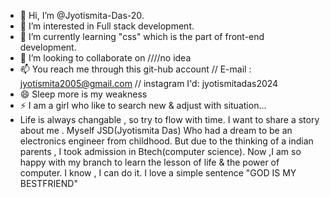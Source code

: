 - 👋 Hi, I’m @Jyotismita-Das-20.
- 👀 I’m interested in Full stack development.
- 🌱 I’m currently learning "css" which is the part of front-end development. 
- 💞️ I’m looking to collaborate on ////no idea
- 📫 You reach me through this git-hub account // E-mail : jyotismita2005@gmail.com // instagram I'd: jyotismitadas2024
- 😄 Sleep more is my weakness
- ⚡ I am a girl who like to search new & adjust with situation...
-  Life is always changable , so try to flow with time. I want to share a story about me . 
   Myself JSD(Jyotismita Das) Who had a dream to be an electronics engineer from childhood. But due to the thinking of a indian parents , I took admission in Btech(computer science).
   Now ,I am so happy with my branch to learn the lesson of life & the power of computer. I know , I can do it. I love a simple sentence "GOD IS MY BESTFRIEND"
 
